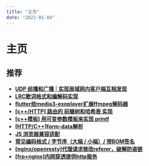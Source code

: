 ```yaml
---
title: "主页"
date: "2022-01-04"
---
```

# 主页

## 推荐

- [**UDP 组播和广播** | **实现局域网内客户端互相发现**](/post/2024-02-22-udp-组播和广播/)
- [**LRC歌词格式和编解码实现**](/post/2024-04-22-lrc歌词格式/)
- [**flutter给media3-exoplayer扩展ffmpeg解码器**](/post/2024-04-01-安卓-flutter给media3-exoplayer扩展ffmpeg解码器/)
- **[\[c++/HTTP\] 路由的 前缀树和哈希表 实现](/post/2023-06-03-c-http-路由的-前缀树和哈希表-实现/)**
- **[\[c++模板\] 用可变参数模板来实现 printf](/post/2023-09-20-c模板-尝试用可变参数模板来实现-printf/)**
- **[\[HTTP/C++\]form-data解析](/post/2023-06-03-c-http-路由的-前缀树和哈希表-实现/)**
- **[JS 浏览器兼容适配](/post/2024-12-05-js-多浏览器兼容/)**
- **[常见编码格式 / 字节序（大端 / 小端）/ 带BOM签名](/post/2022-04-14-常见编码格式-字节序（大端-小端）-带bom/)**
- **[\[nginx/openresty\]代理请求修改referer，破解防盗链](/post/2022-08-06-nginx-openresty代理请求修改referer，破解防盗链/)**
- **[\[frp+nginx\]内网穿透提供http服务](/post/2022-02-25-frpnginx实现校园网内网穿透（本地windows穿透到linux云服务器/)**
